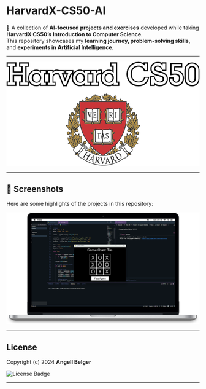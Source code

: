 # HarvardX-CS50-AI

🚀 A collection of **AI-focused projects and exercises** developed while taking **HarvardX CS50’s Introduction to Computer Science**.  
This repository showcases my **learning journey, problem-solving skills,** and **experiments in Artificial Intelligence**.

---
<p align="center">
  <img src="https://github.com/angellbelger/Hello-World/blob/main/images/harvardCS50.png?raw=true" alt="HarvarCS50 Banner">
</p>

---

## 📸 Screenshots  

Here are some highlights of the projects in this repository:

<p align="center">
  <img src="https://github.com/angellbelger/Hello-World/blob/main/images/program/screen-tictactoe.png?raw=true" width="700" alt="Tic Tac Toe AI">
</p>

---

## License  

Copyright (c) 2024 **Angell Belger**  

![License Badge](https://user-images.githubusercontent.com/82967046/116450089-4639f780-a831-11eb-9673-4b18a47c4e91.png)

---
